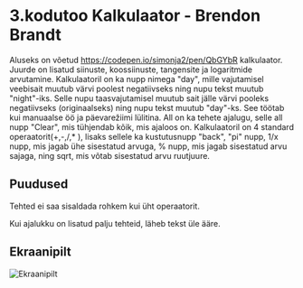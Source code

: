 # 3.kodutoo Kalkulaator - Brendon Brandt

Aluseks on võetud https://codepen.io/simonja2/pen/QbGYbR kalkulaator. Juurde on lisatud siinuste, koossiinuste, tangensite ja logaritmide arvutamine. Kalkulaatoril on ka nupp nimega "day", mille vajutamisel veebisait muutub värvi poolest negatiivseks ning nupu tekst muutub "night"-iks. Selle nupu taasvajutamisel muutub sait jälle värvi pooleks negatiivseks (originaalseks) ning nupu tekst muutub "day"-ks. See töötab kui manuaalse öö ja päevarežiimi lülitina. All on ka tehete ajalugu, selle all nupp "Clear", mis tühjendab kõik, mis ajaloos on.
Kalkulaatoril on 4 standard operaatorit(+,-,/,* ), lisaks sellele ka kustutusnupp "back", "pi" nupp, 1/x nupp, mis jagab ühe sisestatud arvuga, % nupp, mis jagab sisestatud arvu sajaga, ning sqrt, mis võtab sisestatud arvu ruutjuure.
## Puudused
Tehted ei saa sisaldada rohkem kui üht operaatorit.

Kui ajalukku on lisatud palju tehteid, läheb tekst üle ääre.
## Ekraanipilt
![Ekraanipilt](http://www.tlu.ee/~bb073196/eesrakend2020/kodutoo3/Screenshot%20(1).png)
